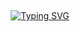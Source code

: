 ## <!-- Typing SVG -->
<p align="center">
    <a href="https://git.io/J0hKr">
        <img
        src="https://readme-typing-svg.herokuapp.com?size=30&width=800&lines=Pikachu+Bot+is+Under+Maintanence."
            alt="Typing SVG"
        />
    </a>
</p>
